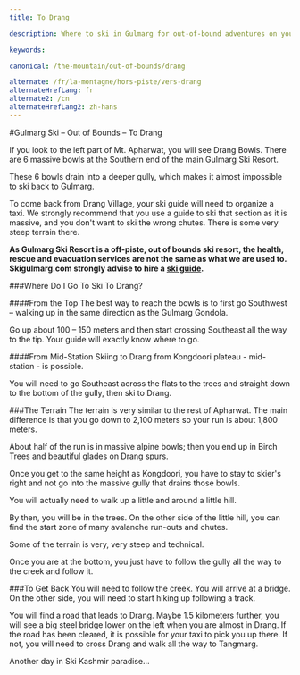 ```yaml
---
title: To Drang

description: Where to ski in Gulmarg for out-of-bound adventures on your Ski India holiday? Skiing to Drang from Gulmarg Ski Resort;  a 1800 meters run

keywords:

canonical: /the-mountain/out-of-bounds/drang

alternate: /fr/la-montagne/hors-piste/vers-drang
alternateHrefLang: fr
alternate2: /cn
alternateHrefLang2: zh-hans
---
```


#Gulmarg Ski – Out of Bounds – To Drang

If you look to the left part of Mt. Apharwat, you will see Drang Bowls. There are 6 massive bowls at the Southern end of the main Gulmarg Ski Resort.

These 6 bowls drain into a deeper gully, which makes it almost impossible to ski back to Gulmarg.

To come back from Drang Village, your ski guide will need to organize a taxi. We strongly recommend that you use a guide to ski that section as it is massive, and you don't want to ski the wrong chutes. There is some very steep terrain there.

**As Gulmarg Ski Resort is a off-piste, out of bounds ski resort, the health, rescue and evacuation services are not the same as what we are used to. Skigulmarg.com strongly advise to hire a [ski guide](/the-mountain/ski-guides).**

###Where Do I Go To Ski To Drang?

####From the Top
The best way to reach the bowls is to first go Southwest – walking up in the same direction as the Gulmarg Gondola.

Go up about 100 – 150 meters and then start crossing Southeast all the way to the tip. Your guide will exactly know where to go.

####From Mid-Station
Skiing to Drang from Kongdoori plateau - mid-station - is possible.

You will need to go Southeast across the flats to the trees and straight down to the bottom of the gully, then ski to Drang.

###The Terrain
The terrain is very similar to the rest of Apharwat. The main difference is that you go down to 2,100 meters so your run is about 1,800 meters.

About half of the run is in massive alpine bowls; then you end up in Birch Trees and beautiful glades on Drang spurs.

Once you get to the same height as Kongdoori, you have to stay to skier's right and not go into the massive gully that drains those bowls.

You will actually need to walk up a little and around a little hill.

By then, you will be in the trees. On the other side of the little hill, you can find the start zone of many avalanche run-outs and chutes.

Some of the terrain is very, very steep and technical.

Once you are at the bottom, you just have to follow the gully all the way to the creek and follow it.

###To Get Back
You will need to follow the creek. You will arrive at a bridge. On the other side, you will need to start hiking up following a track.

You will find a road that leads to Drang. Maybe 1.5 kilometers further, you will see a big steel bridge lower on the left when you are almost in Drang. If the road has been cleared, it is possible for your taxi to pick you up there. If not, you will need to cross Drang and walk all the way to Tangmarg.

Another day in Ski Kashmir paradise…
